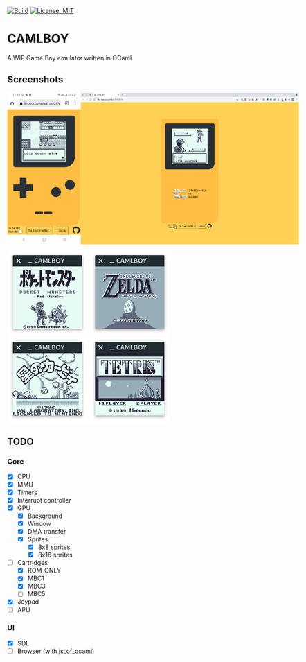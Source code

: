 [![Build](https://github.com/linoscope/CAMLBOY/actions/workflows/workflow.yml/badge.svg)](https://github.com/linoscope/CAMLBOY/actions/workflows/workflow.yml)
[![License: MIT](https://img.shields.io/badge/License-MIT-yellow.svg)](https://opensource.org/licenses/MIT)

# CAMLBOY

A WIP Game Boy emulator written in OCaml.

## Screenshots

<div style="display:flex">
  <img src="/screenshot/phone-ui.jpg" height="350"/>
  <img src="/screenshot/desktop-ui.png" height="350" />
</div>

![Pokemon](./screenshot/pokemon.png)
![Zelda](./screenshot/zelda.png)
![Kirby](./screenshot/kirby.png)
![Tetris](./screenshot/tetris.png)

## TODO

### Core

- [x] CPU
- [x] MMU
- [x] Timers
- [x] Interrupt controller
- [x] GPU
  - [x] Background
  - [x] Window
  - [x] DMA transfer
  - [x] Sprites
    - [x] 8x8 sprites
    - [x] 8x16 sprites
- [ ] Cartridges
  - [x] ROM_ONLY
  - [x] MBC1
  - [x] MBC3
  - [ ] MBC5
- [x] Joypad
- [ ] APU

### UI

- [x] SDL
- [ ] Browser (with js_of_ocaml)
